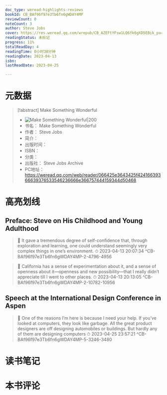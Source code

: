 ```yaml
---
doc_type: weread-highlights-reviews
bookId: CB_BAf96f97e3Tb6fn6gWDAY4MP
reviewCount: 0
noteCount: 3
author: Steve Jobs
cover: https://res.weread.qq.com/wrepub/CB_AZEFtYFsw1LQ6fk6gXD5EBik_parsecover
readingStatus: 未标记
progress: 11%
totalReadDay: 4
readingTime: 0小时38分钟
readingDate: 2023-04-13
isbn: 
lastReadDate: 2023-04-25

---
```

# 元数据
> [!abstract] Make Something Wonderful
> - ![ Make Something Wonderful|200](https://res.weread.qq.com/wrepub/CB_AZEFtYFsw1LQ6fk6gXD5EBik_parsecover)
> - 书名： Make Something Wonderful
> - 作者： Steve Jobs
> - 简介： 
> - 出版时间： 
> - ISBN： 
> - 分类： 
> - 出版社： Steve Jobs Archive
> - PC地址：https://weread.qq.com/web/reader/066425e3643425f42416639366639376533546236666e366757444159344d50468

# 高亮划线

## Preface: Steve on His Childhood and Young Adulthood

> 📌 It gave a tremendous degree of self-confidence that, through exploration and learning, one could understand seemingly very complex things in one’s environment. 
> ⏱ 2023-04-13 20:07:34 ^CB-BAf96f97e3Tb6fn6gWDAY4MP-2-4796-4956

> 📌 California has a sense of experimentation about it, and a sense of openness about it—openness and new possibility—that I really didn’t appreciate till I went to other places. 
> ⏱ 2023-04-13 20:13:05 ^CB-BAf96f97e3Tb6fn6gWDAY4MP-2-10782-10956

## Speech at the International Design Conference in Aspen

> 📌 One of the reasons I’m here is because I need your help. If you’ve looked at computers, they look like garbage. All the great product designers are off designing automobiles or buildings. But hardly any of them are designing computers 
> ⏱ 2023-04-25 23:57:21 ^CB-BAf96f97e3Tb6fn6gWDAY4MP-5-3246-3480

# 读书笔记

# 本书评论

